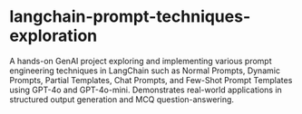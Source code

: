 # langchain-prompt-techniques-exploration
A hands-on GenAI project exploring and implementing various prompt engineering techniques in LangChain such as Normal Prompts, Dynamic Prompts, Partial Templates, Chat Prompts, and Few-Shot Prompt Templates using GPT-4o and GPT-4o-mini. Demonstrates real-world applications in structured output generation and MCQ question-answering.
